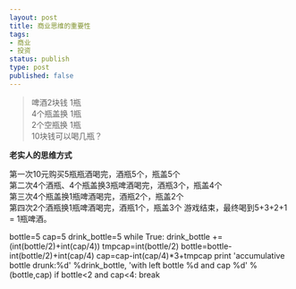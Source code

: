 ```yaml
--- 
layout: post
title: 商业思维的重要性
tags: 
- 商业
- 投资
status: publish
type: post
published: false
---
```


> 啤酒2块钱 1瓶<BR>
> 4个瓶盖换 1瓶<BR>
> 2个空瓶换 1瓶<BR>
> 10块钱可以喝几瓶？

**老实人的思维方式**

第一次10元购买5瓶瓶酒喝完，酒瓶5个，瓶盖5个<br>
第二次4个酒瓶、4个瓶盖换3瓶啤酒喝完，酒瓶3个，瓶盖4个<br>
第三次4个瓶盖换1瓶啤酒喝完，酒瓶2个，瓶盖2个<br>
第四次2个酒瓶换1瓶啤酒喝完，酒瓶1个，瓶盖3个
游戏结束，最终喝到5+3+2+1 = 1瓶啤酒。

bottle=5
cap=5
drink_bottle=5
while True:
    drink_bottle += (int(bottle/2)+int(cap/4))
    tmpcap=int(bottle/2)
    bottle=bottle-int(bottle/2)+int(cap/4)
    cap=cap-int(cap/4)*3+tmpcap
    print 'accumulative bottle drunk:%d' %drink_bottle, 'with left bottle %d and cap %d' %(bottle,cap)
    if bottle<2 and cap<4:
        break